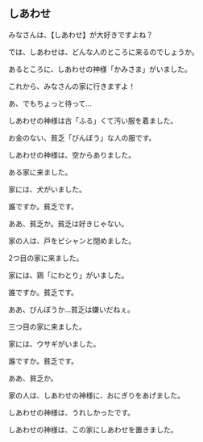 ## しあわせ

みなさんは、【しあわせ】が大好きですよね？

では、しあわせは、どんな人のところに来るのでしょうか。

あるところに、しあわせの神様「かみさま」がいました。

これから、みなさんの家に行きますよ！

あ、でもちょっと待って…

しあわせの神様は古「ふる」くて汚い服を着ました。

お金のない、貧乏「びんぼう」な人の服です。

しあわせの神様は、空からありました。

ある家に来ました。

家には、犬がいました。

誰ですか。貧乏です。

ああ、貧乏か。貧乏は好きじゃない。

家の人は、戸をピシャンと閉めました。

2つ目の家に来ました。

家には、鶏「にわとり」がいました。

誰ですか。貧乏です。

ああ、びんぼうか…貧乏は嫌いだねぇ。

三つ目の家に来ました。

家には、ウサギがいました。

誰ですか。貧乏です。

ああ、貧乏か。

家の人は、しあわせの神様に、おにぎりをあげました。

しあわせの神様は、うれしかったです。

しあわせの神様は、この家にしあわせを置きました。